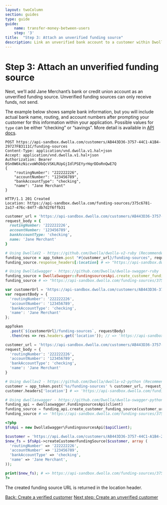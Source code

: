 ```yaml
---
layout: twoColumn
section: guides
type: guide
guide:
    name: transfer-money-between-users
    step: '3'
title:  "Step 3: Attach an unverified funding source"
description: Link an unverified bank account to a customer within Dwolla's bank transfer API.
---
```


# Step 3: Attach an unverified funding source

Next, we’ll add Jane Merchant’s bank or credit union account as an unverified funding source.  Unverified funding sources can only receive funds, not send.

The example below shows sample bank information, but you will include actual bank name, routing, and account numbers after prompting your customer for this information within your application. Possible values for `type` can be either “checking” or “savings”. More detail is available in [API docs](https://docsv2.dwolla.com/#create-a-funding-source-for-a-customer).

```raw
POST https://api-sandbox.dwolla.com/customers/AB443D36-3757-44C1-A1B4-29727FB3111C/funding-sources
Content-Type: application/vnd.dwolla.v1.hal+json
Accept: application/vnd.dwolla.v1.hal+json
Authorization: Bearer 0Sn0W6kzNicvoWhDbQcVSKLRUpGjIdlPSEYyrHqrDDoRnQwE7Q
{
    "routingNumber": "222222226",
    "accountNumber": "123456789",
    "bankAccountType": "checking",
    "name": "Jane Merchant"
}

HTTP/1.1 201 Created
Location: https://api-sandbox.dwolla.com/funding-sources/375c6781-2a17-476c-84f7-db7d2f6ffb31
```
```ruby
customer_url = 'https://api-sandbox.dwolla.com/customers/AB443D36-3757-44C1-A1B4-29727FB3111C'
request_body = {
  routingNumber: '222222226',
  accountNumber: '123456789',
  bankAccountType: 'checking',
  name: 'Jane Merchant'
}

# Using DwollaV2 - https://github.com/Dwolla/dwolla-v2-ruby (Recommended)
funding_source = app_token.post "#{customer_url}/funding-sources", request_body
funding_source.response_headers[:location] # => "https://api-sandbox.dwolla.com/funding-sources/375c6781-2a17-476c-84f7-db7d2f6ffb31"

# Using DwollaSwagger - https://github.com/Dwolla/dwolla-swagger-ruby
funding_source = DwollaSwagger::FundingsourcesApi.create_customer_funding_source(customer_url, :body => request_body)
funding_source # => "https://api-sandbox.dwolla.com/funding-sources/375c6781-2a17-476c-84f7-db7d2f6ffb31"
```
```javascript
var customerUrl = 'https://api-sandbox.dwolla.com/customers/AB443D36-3757-44C1-A1B4-29727FB3111C';
var requestBody = {
  'routingNumber': '222222226',
  'accountNumber': '123456789',
  'bankAccountType': 'checking',
  'name': 'Jane Merchant'
};

appToken
  .post(`${customerUrl}/funding-sources`, requestBody)
  .then(res => res.headers.get('location')); // => 'https://api-sandbox.dwolla.com/funding-sources/375c6781-2a17-476c-84f7-db7d2f6ffb31'
```
```python
customer_url = 'https://api-sandbox.dwolla.com/customers/AB443D36-3757-44C1-A1B4-29727FB3111C'
request_body = {
  'routingNumber': '222222226',
  'accountNumber': '123456789',
  'bankAccountType': 'checking',
  'name': 'Jane Merchant'
}

# Using dwollav2 - https://github.com/Dwolla/dwolla-v2-python (Recommended)
customer = app_token.post('%s/funding-sources' % customer_url, request_body)
customer.headers['location'] # => 'https://api-sandbox.dwolla.com/funding-sources/375c6781-2a17-476c-84f7-db7d2f6ffb31'

# Using dwollaswagger - https://github.com/Dwolla/dwolla-swagger-python
funding_api = dwollaswagger.FundingsourcesApi(client)
funding_source = funding_api.create_customer_funding_source(customer_url, body = request_body)
funding_source # => 'https://api-sandbox.dwolla.com/funding-sources/375c6781-2a17-476c-84f7-db7d2f6ffb31'
```
```php
<?php
$fsApi = new DwollaSwagger\FundingsourcesApi($apiClient);

$customer = 'https://api.dwolla.com/customers/AB443D36-3757-44C1-A1B4-29727FB3111C/funding-sources'
$new_fs = $fsApi->createCustomerFundingSource($customer, array (
  'routingNumber' => '222222226',
  'accountNumber' => '123456789',
  'bankAccountType' => 'checking',
  'name' => 'Jane Merchant',
));

print($new_fs); # => https://api-sandbox.dwolla.com/funding-sources/375c6781-2a17-476c-84f7-db7d2f6ffb31
?>
```

The created funding source URL is returned in the location header.

<nav class="pager-nav">
    <a href="./create-verified-customer.html">Back: Create a verified customer</a>
    <a href="create-unverified-customer.html">Next step: Create an unverified customer</a>
</nav>
